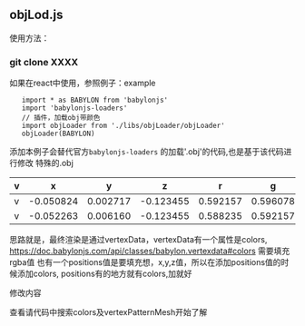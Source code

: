 ## objLod.js
 使用方法：
 ### git clone XXXX
 
 如果在react中使用，参照例子：example
 ```
    import * as BABYLON from 'babylonjs'
    import 'babylonjs-loaders'
    // 插件，加载obj带颜色
    import objLoader from './libs/objLoader/objLoader'
    objLoader(BABYLON)

```
添加本例子会替代官方`babylonjs-loaders` 的加载'.obj'的代码,也是基于该代码进行修改
特殊的.obj

| v |      x    | y | z | r | g | b | 
| - | --------- | - | -  | - | - | - |
| v | -0.050824 | 0.002717 | -0.123455 | 0.592157 | 0.596078 | 0.541176 |
| v | -0.052263 | 0.006160 | -0.123455 | 0.588235 | 0.592157 | 0.533333 |


思路就是，最终渲染是通过vertexData，vertexData有一个属性是colors, https://doc.babylonjs.com/api/classes/babylon.vertexdata#colors 需要填充rgba值
也有一个positions值是要填充想，x,y,z值，所以在添加positions值的时候添加colors, positions有的地方就有colors,加就好 

修改内容

查看请代码中搜索colors及vertexPatternMesh开始了解



